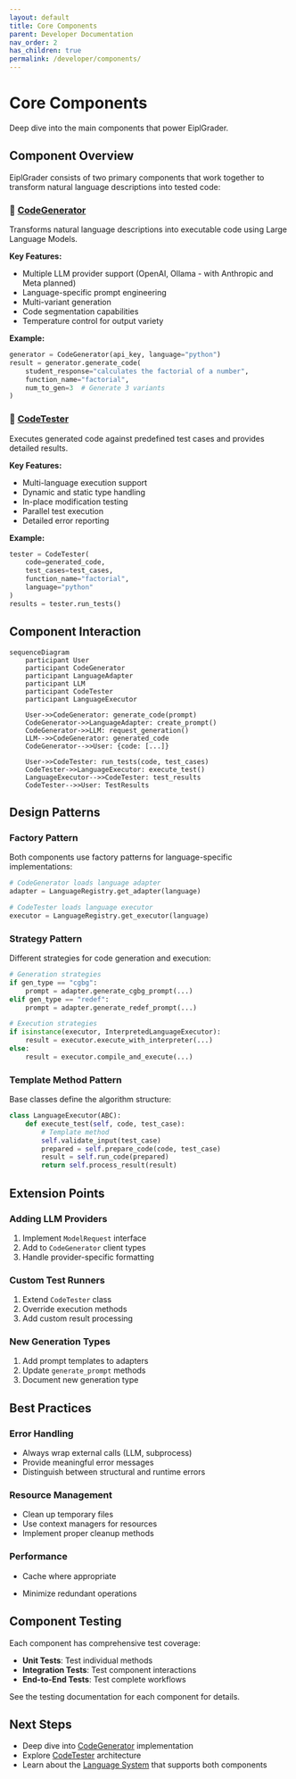 ```yaml
---
layout: default
title: Core Components
parent: Developer Documentation
nav_order: 2
has_children: true
permalink: /developer/components/
---
```


# Core Components

Deep dive into the main components that power EiplGrader.

## Component Overview

EiplGrader consists of two primary components that work together to transform natural language descriptions into tested code:

### 🧠 [CodeGenerator](codegen.html)
Transforms natural language descriptions into executable code using Large Language Models.

**Key Features:**
- Multiple LLM provider support (OpenAI, Ollama - with Anthropic and Meta planned)
- Language-specific prompt engineering
- Multi-variant generation
- Code segmentation capabilities
- Temperature control for output variety

**Example:**
```python
generator = CodeGenerator(api_key, language="python")
result = generator.generate_code(
    student_response="calculates the factorial of a number",
    function_name="factorial",
    num_to_gen=3  # Generate 3 variants
)
```

### 🧪 [CodeTester](tester.html)
Executes generated code against predefined test cases and provides detailed results.

**Key Features:**
- Multi-language execution support
- Dynamic and static type handling
- In-place modification testing
- Parallel test execution
- Detailed error reporting

**Example:**
```python
tester = CodeTester(
    code=generated_code,
    test_cases=test_cases,
    function_name="factorial",
    language="python"
)
results = tester.run_tests()
```

## Component Interaction

```mermaid
sequenceDiagram
    participant User
    participant CodeGenerator
    participant LanguageAdapter
    participant LLM
    participant CodeTester
    participant LanguageExecutor
    
    User->>CodeGenerator: generate_code(prompt)
    CodeGenerator->>LanguageAdapter: create_prompt()
    CodeGenerator->>LLM: request_generation()
    LLM-->>CodeGenerator: generated_code
    CodeGenerator-->>User: {code: [...]}
    
    User->>CodeTester: run_tests(code, test_cases)
    CodeTester->>LanguageExecutor: execute_test()
    LanguageExecutor-->>CodeTester: test_results
    CodeTester-->>User: TestResults
```

## Design Patterns

### Factory Pattern
Both components use factory patterns for language-specific implementations:

```python
# CodeGenerator loads language adapter
adapter = LanguageRegistry.get_adapter(language)

# CodeTester loads language executor  
executor = LanguageRegistry.get_executor(language)
```

### Strategy Pattern
Different strategies for code generation and execution:

```python
# Generation strategies
if gen_type == "cgbg":
    prompt = adapter.generate_cgbg_prompt(...)
elif gen_type == "redef":
    prompt = adapter.generate_redef_prompt(...)

# Execution strategies
if isinstance(executor, InterpretedLanguageExecutor):
    result = executor.execute_with_interpreter(...)
else:
    result = executor.compile_and_execute(...)
```

### Template Method Pattern
Base classes define the algorithm structure:

```python
class LanguageExecutor(ABC):
    def execute_test(self, code, test_case):
        # Template method
        self.validate_input(test_case)
        prepared = self.prepare_code(code, test_case)
        result = self.run_code(prepared)
        return self.process_result(result)
```

## Extension Points

### Adding LLM Providers
1. Implement `ModelRequest` interface
2. Add to `CodeGenerator` client types
3. Handle provider-specific formatting

### Custom Test Runners
1. Extend `CodeTester` class
2. Override execution methods
3. Add custom result processing

### New Generation Types
1. Add prompt templates to adapters
2. Update `generate_prompt` methods
3. Document new generation type

## Best Practices

### Error Handling
- Always wrap external calls (LLM, subprocess)
- Provide meaningful error messages
- Distinguish between structural and runtime errors

### Resource Management
- Clean up temporary files
- Use context managers for resources
- Implement proper cleanup methods

### Performance
- Cache where appropriate

- Minimize redundant operations

## Component Testing

Each component has comprehensive test coverage:

- **Unit Tests**: Test individual methods
- **Integration Tests**: Test component interactions
- **End-to-End Tests**: Test complete workflows

See the testing documentation for each component for details.

## Next Steps

- Deep dive into [CodeGenerator](codegen.html) implementation
- Explore [CodeTester](tester.html) architecture
- Learn about the [Language System](../languages/) that supports both components